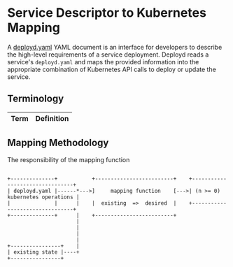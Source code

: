# Service Descriptor to Kubernetes Mapping

A [deployd.yaml](docs/deployd.yaml) YAML document is an interface for developers to describe the high-level requirements of a service deployment. Deployd reads a service's `deployd.yaml` and maps the provided information into the appropriate combination of Kubernetes API calls to deploy or update the service.

## Terminology

| Term | Definition |
| ---- | ---------- |

## Mapping Methodology

The responsibility of the mapping function 

```text

+--------------+           +-------------------------+    +--------------------------------+
| deployd.yaml |------*--->]     mapping function    [--->| (n >= 0) kubernetes operations |        
|              |      |    |  existing  =>  desired  |    +--------------------------------+       
+--------------+      |    +-------------------------+                             
                      |
                      |
                      |                            
                      |
+----------------+    |
| existing state |----+
+----------------+

```

